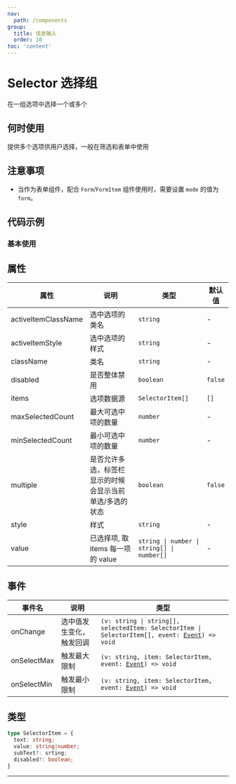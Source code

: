 ```yaml
---
nav:
  path: /components
group:
  title: 信息输入
  order: 10
toc: 'content'
---
```


# Selector 选择组
在一组选项中选择一个或多个
## 何时使用
提供多个选项供用户选择，一般在筛选和表单中使用
## 注意事项
- 当作为表单组件，配合 `Form`/`FormItem` 组件使用时，需要设置 `mode` 的值为 `form`。

## 代码示例
### 基本使用
<code src='pages/Selector/index'></code>

## 属性

| 属性 | 说明 | 类型 | 默认值 |
| -----|-----|-----|----- |
| activeItemClassName | 选中选项的类名 | `string` | - |
| activeItemStyle | 选中选项的样式 | `string` | - |
| className | 类名 | `string` | - |
| disabled | 是否整体禁用 | `boolean` | `false` |
| items |  选项数据源 | `SelectorItem[]` | `[]` |
| maxSelectedCount | 最大可选中项的数量 | `number` | - | 
| minSelectedCount | 最小可选中项的数量 | `number` | - | 
| multiple | 是否允许多选，标签栏显示的时候会显示当前单选/多选的状态 | `boolean` | `false` | 
| style | 样式 | `string` | - |
| value | 已选择项, 取 items 每一项的 value | `string \| number \| string[] \| number[]`  | - | 


## 事件
| 事件名 | 说明 | 类型 |
| -----|-----|-----|
| onChange | 选中值发生变化，触发回调 | `(v: string \| string[], selectedItem: SelectorItem \| SelectorItem[], event: `[`Event`](https://opendocs.alipay.com/mini/framework/event-object)`) => void` |
| onSelectMax | 触发最大限制 | `(v: string, item: SelectorItem, event: `[`Event`](https://opendocs.alipay.com/mini/framework/event-object)`) => void` |
| onSelectMin | 触发最小限制 | `(v: string, item: SelectorItem, event: `[`Event`](https://opendocs.alipay.com/mini/framework/event-object)`) => void` |

## 类型


```typescript
type SelectorItem = {
  text: string;
  value: string|number;
  subText?: srting;
  disabled?: boolean;
}
```
<hr />

